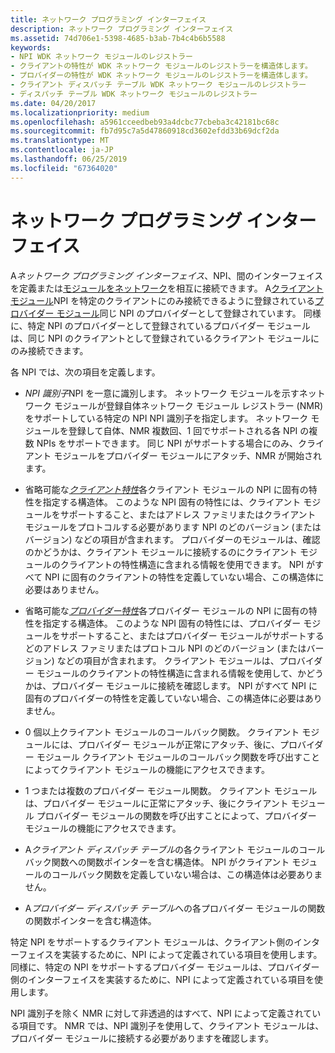 ```yaml
---
title: ネットワーク プログラミング インターフェイス
description: ネットワーク プログラミング インターフェイス
ms.assetid: 74d706e1-5398-4685-b3ab-7b4c4b6b5588
keywords:
- NPI WDK ネットワーク モジュールのレジストラー
- クライアントの特性が WDK ネットワーク モジュールのレジストラーを構造体します。
- プロバイダーの特性が WDK ネットワーク モジュールのレジストラーを構造体します。
- クライアント ディスパッチ テーブル WDK ネットワーク モジュールのレジストラー
- ディスパッチ テーブル WDK ネットワーク モジュールのレジストラー
ms.date: 04/20/2017
ms.localizationpriority: medium
ms.openlocfilehash: a5961cceedbeb93a4dcbc77cbeba3c42181bc68c
ms.sourcegitcommit: fb7d95c7a5d47860918cd3602efdd33b69dcf2da
ms.translationtype: MT
ms.contentlocale: ja-JP
ms.lasthandoff: 06/25/2019
ms.locfileid: "67364020"
---
```

# <a name="network-programming-interface"></a>ネットワーク プログラミング インターフェイス


A*ネットワーク プログラミング インターフェイス*、NPI、間のインターフェイスを定義または[モジュールをネットワーク](network-module.md)を相互に接続できます。 A[クライアント モジュール](client-module.md)NPI を特定のクライアントにのみ接続できるように登録されている[プロバイダー モジュール](provider-module.md)同じ NPI のプロバイダーとして登録されています。 同様に、特定 NPI のプロバイダーとして登録されているプロバイダー モジュールは、同じ NPI のクライアントとして登録されているクライアント モジュールにのみ接続できます。

各 NPI では、次の項目を定義します。

-   *NPI 識別子*NPI を一意に識別します。 ネットワーク モジュールを示すネットワーク モジュールが登録自体ネットワーク モジュール レジストラー (NMR) をサポートしている特定の NPI NPI 識別子を指定します。 ネットワーク モジュールを登録して自体、NMR 複数回、1 回でサポートされる各 NPI の複数 NPIs をサポートできます。 同じ NPI がサポートする場合にのみ、クライアント モジュールをプロバイダー モジュールにアタッチ、NMR が開始されます。

-   省略可能な[*クライアント特性*](https://docs.microsoft.com/windows-hardware/drivers/ddi/content/netioddk/ns-netioddk-_npi_client_characteristics)各クライアント モジュールの NPI に固有の特性を指定する構造体。 このような NPI 固有の特性には、クライアント モジュールをサポートすること、またはアドレス ファミリまたはクライアント モジュールをプロトコルする必要があります NPI のどのバージョン (またはバージョン) などの項目が含まれます。 プロバイダーのモジュールは、確認のかどうかは、クライアント モジュールに接続するのにクライアント モジュールのクライアントの特性構造に含まれる情報を使用できます。 NPI がすべて NPI に固有のクライアントの特性を定義していない場合、この構造体に必要はありません。

-   省略可能な[*プロバイダー特性*](https://docs.microsoft.com/windows-hardware/drivers/ddi/content/netioddk/ns-netioddk-_npi_provider_characteristics)各プロバイダー モジュールの NPI に固有の特性を指定する構造体。 このような NPI 固有の特性には、プロバイダー モジュールをサポートすること、またはプロバイダー モジュールがサポートするどのアドレス ファミリまたはプロトコル NPI のどのバージョン (またはバージョン) などの項目が含まれます。 クライアント モジュールは、プロバイダー モジュールのクライアントの特性構造に含まれる情報を使用して、かどうかは、プロバイダー モジュールに接続を確認します。 NPI がすべて NPI に固有のプロバイダーの特性を定義していない場合、この構造体に必要はありません。

-   0 個以上クライアント モジュールのコールバック関数。 クライアント モジュールには、プロバイダー モジュールが正常にアタッチ、後に、プロバイダー モジュール クライアント モジュールのコールバック関数を呼び出すことによってクライアント モジュールの機能にアクセスできます。

-   1 つまたは複数のプロバイダー モジュール関数。 クライアント モジュールは、プロバイダー モジュールに正常にアタッチ、後にクライアント モジュール プロバイダー モジュールの関数を呼び出すことによって、プロバイダー モジュールの機能にアクセスできます。

-   A*クライアント ディスパッチ テーブル*の各クライアント モジュールのコールバック関数への関数ポインターを含む構造体。 NPI がクライアント モジュールのコールバック関数を定義していない場合は、この構造体は必要ありません。

-   A*プロバイダー ディスパッチ テーブル*への各プロバイダー モジュールの関数の関数ポインターを含む構造体。

特定 NPI をサポートするクライアント モジュールは、クライアント側のインターフェイスを実装するために、NPI によって定義されている項目を使用します。 同様に、特定の NPI をサポートするプロバイダー モジュールは、プロバイダー側のインターフェイスを実装するために、NPI によって定義されている項目を使用します。

NPI 識別子を除く NMR に対して非透過的はすべて、NPI によって定義されている項目です。 NMR では、NPI 識別子を使用して、クライアント モジュールは、プロバイダー モジュールに接続する必要がありますを確認します。

 

 





